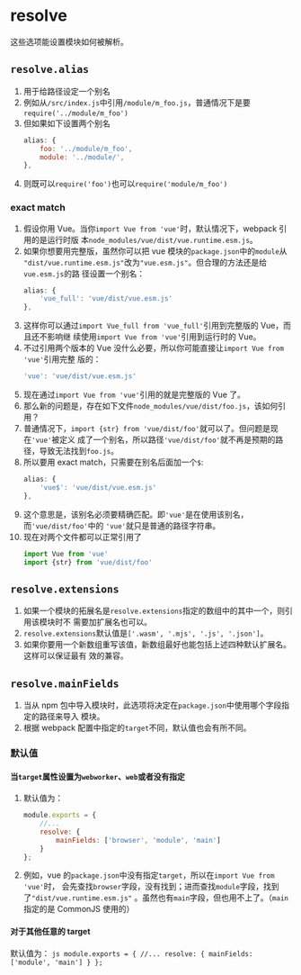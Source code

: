 # resolve

这些选项能设置模块如何被解析。

## `resolve.alias`
1. 用于给路径设定一个别名
2. 例如从`/src/index.js`中引用`/module/m_foo.js`，普通情况下是要`require('../module/m_foo')`
3. 但如果如下设置两个别名
    ```js
    alias: {
        foo: '../module/m_foo',
        module: '../module/',
    },
    ```
4. 则既可以`require('foo')`也可以`require('module/m_foo')`

### exact match
1. 假设你用 Vue。当你`import Vue from 'vue'`时，默认情况下，webpack 引用的是运行时版
本`node_modules/vue/dist/vue.runtime.esm.js`。
2. 如果你想要用完整版，虽然你可以把 vue 模块的`package.json`中的`module`从
`"dist/vue.runtime.esm.js"`改为`"vue.esm.js"`。但合理的方法还是给`vue.esm.js`的路
径设置一个别名：
    ```js
    alias: {
        'vue_full': 'vue/dist/vue.esm.js'
    },
    ```
3. 这样你可以通过`import Vue_full from 'vue_full'`引用到完整版的 Vue，而且还不影响继
续使用`import Vue from 'vue'`引用到运行时的 Vue。
4. 不过引用两个版本的 Vue 没什么必要，所以你可能直接让`import Vue from 'vue'`引用完整
版的：
    ```js
    'vue': 'vue/dist/vue.esm.js'
    ```
5. 现在通过`import Vue from 'vue'`引用的就是完整版的 Vue 了。
6. 那么新的问题是，存在如下文件`node_modules/vue/dist/foo.js`，该如何引用？
7. 普通情况下，`import {str} from 'vue/dist/foo'`就可以了。但问题是现在`'vue'`被定义
成了一个别名，所以路径`'vue/dist/foo'`就不再是预期的路径，导致无法找到`foo.js`。
8. 所以要用 exact match，只需要在别名后面加一个`$`:
    ```js
    alias: {
        'vue$': 'vue/dist/vue.esm.js'
    },
    ```
9. 这个意思是，该别名必须要精确匹配。即`'vue'`是在使用该别名，而`'vue/dist/foo'`中的
`'vue'`就只是普通的路径字符串。
10. 现在对两个文件都可以正常引用了
    ```js
    import Vue from 'vue'
    import {str} from 'vue/dist/foo'
    ```


## `resolve.extensions`
1. 如果一个模块的拓展名是`resolve.extensions`指定的数组中的其中一个，则引用该模块时不
需要加扩展名也可以。
2. `resolve.extensions`默认值是`['.wasm', '.mjs', '.js', '.json']`。
3. 如果你要用一个新数组重写该值，新数组最好也能包括上述四种默认扩展名。这样可以保证最有
效的兼容。


## `resolve.mainFields`
1. 当从 npm 包中导入模块时，此选项将决定在`package.json`中使用哪个字段指定的路径来导入
模块。
2. 根据 webpack 配置中指定的`target`不同，默认值也会有所不同。

### 默认值
#### 当`target`属性设置为`webworker`、`web`或者没有指定
1. 默认值为：
    ```js
    module.exports = {
        //...
        resolve: {
            mainFields: ['browser', 'module', 'main']
        }
    };
    ```
2. 例如，vue 的`package.json`中没有指定`target`，所以在`import Vue from 'vue'`时，
会先查找`browser`字段，没有找到；进而查找`module`字段，找到了`"dist/vue.runtime.esm.js"`
。虽然也有`main`字段，但也用不上了。（`main`指定的是 CommonJS 使用的）

#### 对于其他任意的 target
默认值为：
    ```js
    module.exports = {
        //...
        resolve: {
            mainFields: ['module', 'main']
        }
    };
    ```

